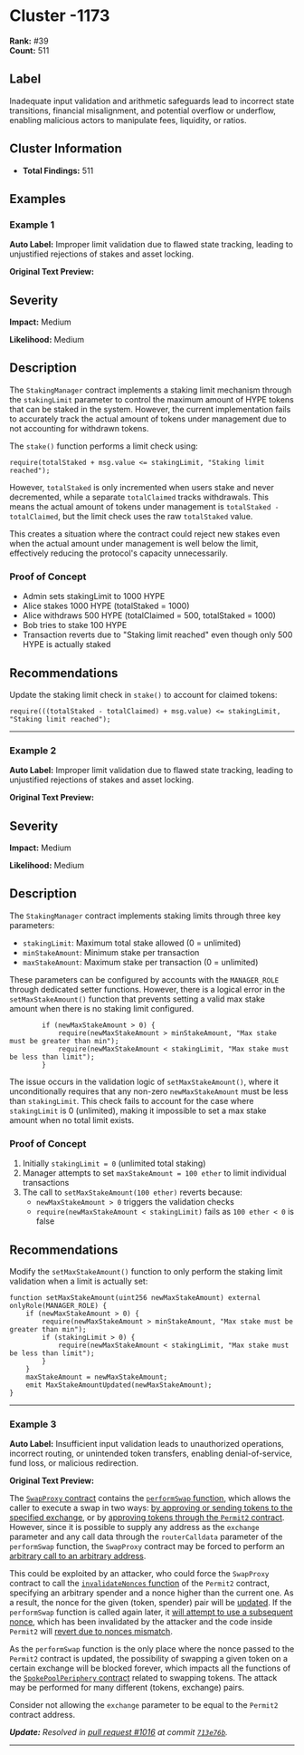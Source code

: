 # Cluster -1173

**Rank:** #39  
**Count:** 511  

## Label
Inadequate input validation and arithmetic safeguards lead to incorrect state transitions, financial misalignment, and potential overflow or underflow, enabling malicious actors to manipulate fees, liquidity, or ratios.

## Cluster Information
- **Total Findings:** 511

## Examples

### Example 1

**Auto Label:** Improper limit validation due to flawed state tracking, leading to unjustified rejections of stakes and asset locking.  

**Original Text Preview:**

## Severity

**Impact:** Medium

**Likelihood:** Medium

## Description

The `StakingManager` contract implements a staking limit mechanism through the `stakingLimit` parameter to control the maximum amount of HYPE tokens that can be staked in the system. However, the current implementation fails to accurately track the actual amount of tokens under management due to not accounting for withdrawn tokens.

The `stake()` function performs a limit check using:

```solidity
require(totalStaked + msg.value <= stakingLimit, "Staking limit reached");
```

However, `totalStaked` is only incremented when users stake and never decremented, while a separate `totalClaimed` tracks withdrawals. This means the actual amount of tokens under management is `totalStaked - totalClaimed`, but the limit check uses the raw `totalStaked` value.

This creates a situation where the contract could reject new stakes even when the actual amount under management is well below the limit, effectively reducing the protocol's capacity unnecessarily.

### Proof of Concept

- Admin sets stakingLimit to 1000 HYPE
- Alice stakes 1000 HYPE (totalStaked = 1000)
- Alice withdraws 500 HYPE (totalClaimed = 500, totalStaked = 1000)
- Bob tries to stake 100 HYPE
- Transaction reverts due to "Staking limit reached" even though only 500 HYPE is actually staked

## Recommendations

Update the staking limit check in `stake()` to account for claimed tokens:

```solidity
require(((totalStaked - totalClaimed) + msg.value) <= stakingLimit, "Staking limit reached");
```

---
### Example 2

**Auto Label:** Improper limit validation due to flawed state tracking, leading to unjustified rejections of stakes and asset locking.  

**Original Text Preview:**

## Severity

**Impact:** Medium

**Likelihood:** Medium

## Description

The `StakingManager` contract implements staking limits through three key parameters:
- `stakingLimit`: Maximum total stake allowed (0 = unlimited)
- `minStakeAmount`: Minimum stake per transaction
- `maxStakeAmount`: Maximum stake per transaction (0 = unlimited)

These parameters can be configured by accounts with the `MANAGER_ROLE` through dedicated setter functions. However, there is a logical error in the `setMaxStakeAmount()` function that prevents setting a valid max stake amount when there is no staking limit configured.

```solidity
        if (newMaxStakeAmount > 0) {
            require(newMaxStakeAmount > minStakeAmount, "Max stake must be greater than min");
            require(newMaxStakeAmount < stakingLimit, "Max stake must be less than limit");
        }
```

The issue occurs in the validation logic of `setMaxStakeAmount()`, where it unconditionally requires that any non-zero `newMaxStakeAmount` must be less than `stakingLimit`. This check fails to account for the case where `stakingLimit` is 0 (unlimited), making it impossible to set a max stake amount when no total limit exists. 

### Proof of Concept

1. Initially `stakingLimit = 0` (unlimited total staking)
2. Manager attempts to set `maxStakeAmount = 100 ether` to limit individual transactions
3. The call to `setMaxStakeAmount(100 ether)` reverts because:
   - `newMaxStakeAmount > 0` triggers the validation checks
   - `require(newMaxStakeAmount < stakingLimit)` fails as `100 ether < 0` is false

## Recommendations

Modify the `setMaxStakeAmount()` function to only perform the staking limit validation when a limit is actually set:

```solidity
function setMaxStakeAmount(uint256 newMaxStakeAmount) external onlyRole(MANAGER_ROLE) {
    if (newMaxStakeAmount > 0) {
        require(newMaxStakeAmount > minStakeAmount, "Max stake must be greater than min");
        if (stakingLimit > 0) {
            require(newMaxStakeAmount < stakingLimit, "Max stake must be less than limit");
        }
    }
    maxStakeAmount = newMaxStakeAmount;
    emit MaxStakeAmountUpdated(newMaxStakeAmount);
}
```

---
### Example 3

**Auto Label:** Insufficient input validation leads to unauthorized operations, incorrect routing, or unintended token transfers, enabling denial-of-service, fund loss, or malicious redirection.  

**Original Text Preview:**

The [`SwapProxy` contract](https://github.com/across-protocol/contracts/blob/b84dbfae35030e0f2caa5509b632c10106a32330/contracts/SpokePoolPeriphery.sol#L26) contains the [`performSwap` function](https://github.com/across-protocol/contracts/blob/b84dbfae35030e0f2caa5509b632c10106a32330/contracts/SpokePoolPeriphery.sol#L67), which allows the caller to execute a swap in two ways: [by approving or sending tokens to the specified exchange](https://github.com/across-protocol/contracts/blob/b84dbfae35030e0f2caa5509b632c10106a32330/contracts/SpokePoolPeriphery.sol#L81-L84), or by [approving tokens through the `Permit2` contract](https://github.com/across-protocol/contracts/blob/b84dbfae35030e0f2caa5509b632c10106a32330/contracts/SpokePoolPeriphery.sol#L86-L101). However, since it is possible to supply any address as the `exchange` parameter and any call data through the `routerCalldata` parameter of the `performSwap` function, the `SwapProxy` contract may be forced to perform an [arbitrary call to an arbitrary address](https://github.com/across-protocol/contracts/blob/b84dbfae35030e0f2caa5509b632c10106a32330/contracts/SpokePoolPeriphery.sol#L108).

This could be exploited by an attacker, who could force the `SwapProxy` contract to call the [`invalidateNonces` function](https://github.com/Uniswap/permit2/blob/cc56ad0f3439c502c246fc5cfcc3db92bb8b7219/src/AllowanceTransfer.sol#L113) of the `Permit2` contract, specifying an arbitrary spender and a nonce higher than the current one. As a result, the nonce for the given (token, spender) pair will be [updated](https://github.com/Uniswap/permit2/blob/cc56ad0f3439c502c246fc5cfcc3db92bb8b7219/src/AllowanceTransfer.sol#L124). If the `performSwap` function is called again later, it [will attempt to use a subsequent nonce](https://github.com/across-protocol/contracts/blob/b84dbfae35030e0f2caa5509b632c10106a32330/contracts/SpokePoolPeriphery.sol#L95), which has been invalidated by the attacker and the code inside `Permit2` will [revert due to nonces mismatch](https://github.com/Uniswap/permit2/blob/cc56ad0f3439c502c246fc5cfcc3db92bb8b7219/src/AllowanceTransfer.sol#L138).

As the `performSwap` function is the only place where the nonce passed to the `Permit2` contract is updated, the possibility of swapping a given token on a certain exchange will be blocked forever, which impacts all the functions of the [`SpokePoolPeriphery` contract](https://github.com/across-protocol/contracts/blob/b84dbfae35030e0f2caa5509b632c10106a32330/contracts/SpokePoolPeriphery.sol#L140) related to swapping tokens. The attack may be performed for many different (tokens, exchange) pairs.

Consider not allowing the `exchange` parameter to be equal to the `Permit2` contract address.

***Update:** Resolved in [pull request #1016](https://github.com/across-protocol/contracts/pull/1016) at commit [`713e76b`](https://github.com/across-protocol/contracts/pull/1016/commits/713e76b8388d90b4c3fbbe3d16b531d3ef81c722).*

---
